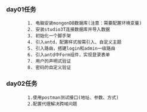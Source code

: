 ### day01任务
			1. 电脑安装mongonDB数据库(注意：需要配置环境变量)
			2. 安装studio3T连接数据库并导入数据
			3. 初始化一个脚手架
			4. 引入antd，配置样式按需引入、自定义主题
			5. 引入路由，搭建login和admin一级路由
			6. 引入antd中Form组件，实现登录表单
			7. 用户的声明式验证
			8. 密码的自定义验证

### day02任务
			1.使用postman测试接口(地址、参数、方式)
			2.配置代理解决跨域问题

